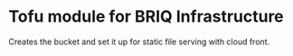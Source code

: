 # Tofu module for BRIQ Infrastructure 

Creates the bucket and set it up for static file serving with cloud front.
